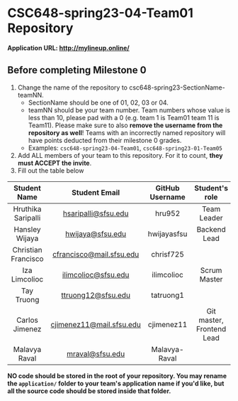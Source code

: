 # CSC648-spring23-04-Team01 Repository

**Application URL: <http://mylineup.online/>**

## Before completing Milestone 0

1. Change the name of the repository to csc648-spring23-SectionName-teamNN.
   - SectionName should be one of 01, 02, 03 or 04.
   - teamNN should be your team number. Team numbers whose value is less than
     10, please pad with a 0 (e.g. team 1 is Team01 team 11 is Team11). Please
     make sure to also **remove the username from the repository as well**!
     Teams with an incorrectly named repository will have points deducted from
     their milestone 0 grades.
   - Examples: `csc648-spring23-04-Team01`, `csc648-spring23-01-Team05`
2. Add ALL members of your team to this repository. For it to count, **they must
   ACCEPT the invite**.
3. Fill out the table below

|  Student Name        |  Student Email            |  GitHub Username |  Student's role |
| :------------------: | :-----------------------: | :--------------: | :-------------: |
|  Hruthika Saripalli  |  hsaripalli@sfsu.edu      |       hru952     |   Team Leader   |
|  Hansley Wijaya      |  hwijaya@sfsu.edu         |    hwijayasfsu   |   Backend Lead  |
|  Christian Francisco |  cfrancisco@mail.sfsu.edu |     chrisf725    |                 |
|  Iza Limcolioc       |  ilimcolioc@sfsu.edu      |    ilimcolioc    |   Scrum Master  |
|  Tay Truong          |  ttruong12@sfsu.edu       |    tatruong1     |                 |
|  Carlos Jimenez      |  cjimenez11@mail.sfsu.edu |    cjimenez11    |Git master, Frontend Lead |
|  Malavya Raval       |  mraval@sfsu.edu          |    Malavya-Raval    |   |

**NO code should be stored in the root of your repository. You may rename the
`application/` folder to your team's application name if you'd like, but all the
source code should be stored inside that folder.**

